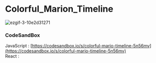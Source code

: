 # Colorful_Marion_Timeline

![ezgif-3-10e2d31271](https://github.com/MontaKr/CSS_Practice/assets/115155803/20b75645-bac3-4910-acc4-abcef85ffcaf)

### CodeSandBox
JavaScript : [https://codesandbox.io/s/colorful-mario-timeline-5n56mv](https://codesandbox.io/s/colorful-mario-timeline-5n56mv) \
React : []()
